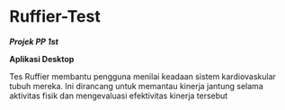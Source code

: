 # Ruffier-Test
***Projek PP 1st***

**Aplikasi Desktop** 

Tes Ruffier membantu pengguna menilai keadaan sistem kardiovaskular tubuh mereka.
Ini dirancang untuk memantau kinerja jantung selama aktivitas fisik dan mengevaluasi efektivitas kinerja tersebut
